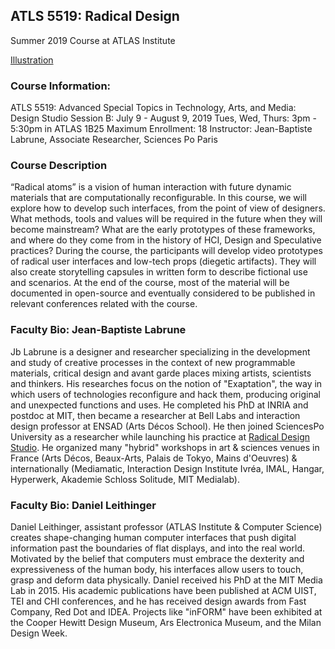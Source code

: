 ## ATLS 5519: Radical Design
Summer 2019 Course at ATLAS Institute

[Illustration](http://www.ceramicforms.com/wp-content/uploads/michelle-maher_ceramic_surface_tension-7.jpg)

### Course Information:
ATLS 5519​: Advanced Special Topics in Technology, Arts, and Media: Design Studio
Session B: July 9 - August 9, 2019
Tues, Wed, Thurs: 3pm - 5:30pm in ATLAS 1B25
Maximum Enrollment: 18
Instructor: Jean-Baptiste Labrune, Associate Researcher, Sciences Po Paris

### Course Description
“Radical atoms” is a vision of human interaction with future dynamic materials that are computationally reconfigurable.  In this course, we will explore how to develop such interfaces, from the point of view of designers. What methods, tools and values will be required in the future when they will become mainstream? What are the early prototypes of these frameworks, and where do they come from in the history of HCI, Design and Speculative practices?
During the course, the participants will develop video prototypes of radical user interfaces and low-tech props (diegetic artifacts). They will also create storytelling capsules in written form to describe fictional use and scenarios. At the end of the course, most of the material will be documented in open-source and eventually considered to be published in relevant conferences related with the course.

### Faculty Bio: Jean-Baptiste Labrune
Jb Labrune is a designer and researcher specializing in the development and study of creative processes in the context of new programmable materials, critical design and avant garde places mixing artists, scientists and thinkers. His researches focus on the notion of "Exaptation", the way in which users of technologies reconfigure and hack them, producing original and unexpected functions and uses. 
He completed his PhD at INRIA and postdoc at MIT, then became a researcher at Bell Labs and interaction design professor at ENSAD (Arts Décos School). He then joined SciencesPo University as a researcher while launching his practice at [Radical Design Studio](http://radicaldesign.eu/). He organized many "hybrid" workshops in art & sciences venues in France (Arts Décos, Beaux-Arts, Palais de Tokyo, Mains d'Oeuvres) & internationally (Mediamatic, Interaction Design Institute Ivréa, IMAL, Hangar, Hyperwerk, Akademie Schloss Solitude, MIT Medialab).

### Faculty Bio: Daniel Leithinger
Daniel Leithinger, assistant professor (ATLAS Institute & Computer Science) creates shape-changing human computer interfaces that push digital information past the boundaries of flat displays, and into the real world. Motivated by the belief that computers must embrace the dexterity and expressiveness of the human body, his interfaces allow users to touch, grasp and deform data physically. Daniel received his PhD at the MIT Media Lab in 2015. His academic publications have been published at ACM UIST, TEI and CHI conferences, and he has received design awards from Fast Company, Red Dot and IDEA. Projects like "inFORM" have been exhibited at the Cooper Hewitt Design Museum, Ars Electronica Museum, and the Milan Design Week.
